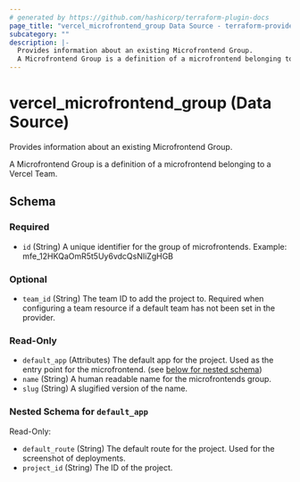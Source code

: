 ```yaml
---
# generated by https://github.com/hashicorp/terraform-plugin-docs
page_title: "vercel_microfrontend_group Data Source - terraform-provider-vercel"
subcategory: ""
description: |-
  Provides information about an existing Microfrontend Group.
  A Microfrontend Group is a definition of a microfrontend belonging to a Vercel Team.
---
```


# vercel_microfrontend_group (Data Source)

Provides information about an existing Microfrontend Group.

A Microfrontend Group is a definition of a microfrontend belonging to a Vercel Team.



<!-- schema generated by tfplugindocs -->
## Schema

### Required

- `id` (String) A unique identifier for the group of microfrontends. Example: mfe_12HKQaOmR5t5Uy6vdcQsNIiZgHGB

### Optional

- `team_id` (String) The team ID to add the project to. Required when configuring a team resource if a default team has not been set in the provider.

### Read-Only

- `default_app` (Attributes) The default app for the project. Used as the entry point for the microfrontend. (see [below for nested schema](#nestedatt--default_app))
- `name` (String) A human readable name for the microfrontends group.
- `slug` (String) A slugified version of the name.

<a id="nestedatt--default_app"></a>
### Nested Schema for `default_app`

Read-Only:

- `default_route` (String) The default route for the project. Used for the screenshot of deployments.
- `project_id` (String) The ID of the project.
